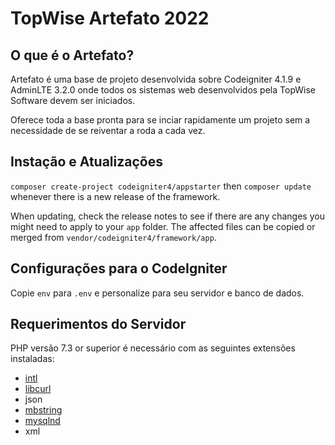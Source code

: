 # TopWise Artefato 2022

## O que é o Artefato?

Artefato é uma base de projeto desenvolvida sobre Codeigniter 4.1.9 e AdminLTE 3.2.0 onde todos os sistemas web desenvolvidos pela TopWise Software devem ser iniciados.

Oferece toda a base pronta para se inciar rapidamente um projeto sem a necessidade de se reiventar a roda a cada vez.

## Instação e Atualizações

`composer create-project codeigniter4/appstarter` then `composer update` whenever
there is a new release of the framework.

When updating, check the release notes to see if there are any changes you might need to apply
to your `app` folder. The affected files can be copied or merged from
`vendor/codeigniter4/framework/app`.

## Configurações para o CodeIgniter

Copie `env` para `.env` e personalize para seu servidor e banco de dados.

## Requerimentos do Servidor

PHP versão 7.3 or superior é necessário com as seguintes extensões instaladas:

- [intl](http://php.net/manual/en/intl.requirements.php)
- [libcurl](http://php.net/manual/en/curl.requirements.php) 
- json
- [mbstring](http://php.net/manual/en/mbstring.installation.php)
- [mysqlnd](http://php.net/manual/en/mysqlnd.install.php)
- xml